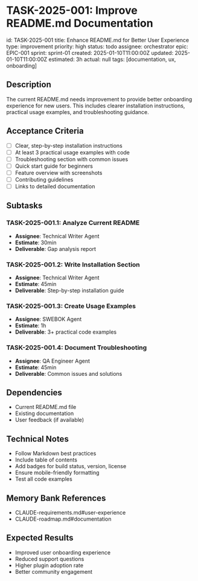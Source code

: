# TASK-2025-001: Improve README.md Documentation

id: TASK-2025-001
title: Enhance README.md for Better User Experience
type: improvement
priority: high
status: todo
assignee: orchestrator
epic: EPIC-001
sprint: sprint-01
created: 2025-01-10T11:00:00Z
updated: 2025-01-10T11:00:00Z
estimated: 3h
actual: null
tags: [documentation, ux, onboarding]

## Description

The current README.md needs improvement to provide better onboarding experience for new users. This includes clearer installation instructions, practical usage examples, and troubleshooting guidance.

## Acceptance Criteria

- [ ] Clear, step-by-step installation instructions
- [ ] At least 3 practical usage examples with code
- [ ] Troubleshooting section with common issues
- [ ] Quick start guide for beginners
- [ ] Feature overview with screenshots
- [ ] Contributing guidelines
- [ ] Links to detailed documentation

## Subtasks

### TASK-2025-001.1: Analyze Current README

- **Assignee**: Technical Writer Agent
- **Estimate**: 30min
- **Deliverable**: Gap analysis report

### TASK-2025-001.2: Write Installation Section

- **Assignee**: Technical Writer Agent
- **Estimate**: 45min
- **Deliverable**: Step-by-step installation guide

### TASK-2025-001.3: Create Usage Examples

- **Assignee**: SWEBOK Agent
- **Estimate**: 1h
- **Deliverable**: 3+ practical code examples

### TASK-2025-001.4: Document Troubleshooting

- **Assignee**: QA Engineer Agent
- **Estimate**: 45min
- **Deliverable**: Common issues and solutions

## Dependencies

- Current README.md file
- Existing documentation
- User feedback (if available)

## Technical Notes

- Follow Markdown best practices
- Include table of contents
- Add badges for build status, version, license
- Ensure mobile-friendly formatting
- Test all code examples

## Memory Bank References

- CLAUDE-requirements.md#user-experience
- CLAUDE-roadmap.md#documentation

## Expected Results

- Improved user onboarding experience
- Reduced support questions
- Higher plugin adoption rate
- Better community engagement
